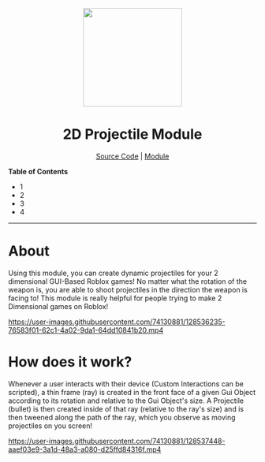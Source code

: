 <div align="center">
   <img src="https://user-images.githubusercontent.com/74130881/128533807-a1229169-eae5-4062-9c70-154c2d18330d.png" width=200px>
   <h1>2D Projectile Module</h1>
   <a href="https://github.com/jaipack17/2D-Projectile-Module">Source Code</a> | <a href="https://www.roblox.com/library/7212819236/ProjectileModule">Module</a>
</div>

**Table of Contents**
- 1
- 2
- 3
- 4

<hr/>

# About

Using this module, you can create dynamic projectiles for your 2 dimensional GUI-Based Roblox games! No matter what the rotation of the weapon is, you are able to shoot projectiles in the direction the weapon is facing to! This module is really helpful for people trying to make 2 Dimensional games on Roblox!

https://user-images.githubusercontent.com/74130881/128536235-76583f01-62c1-4a02-9da1-64dd10841b20.mp4

# How does it work?

Whenever a user interacts with their device (Custom Interactions can be scripted), a thin frame (ray) is created in the front face of a given Gui Object according to its rotation and relative to the Gui Object's size. A Projectile (bullet) is then created inside of that ray (relative to the ray's size) and is then tweened along the path of the ray, which you observe as moving projectiles on you screen!

https://user-images.githubusercontent.com/74130881/128537448-aaef03e9-3a1d-48a3-a080-d25ffd84316f.mp4

